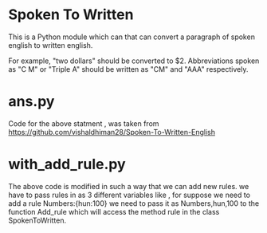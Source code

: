 # Spoken To Written
This is a Python module which can that can convert a paragraph of spoken english to written english.

For example, "two dollars" should be converted to $2. Abbreviations spoken as "C M" or "Triple A" should be written as "CM" and "AAA" respectively.

# ans.py
Code for the above statment , was taken from https://github.com/vishaldhiman28/Spoken-To-Written-English

# with_add_rule.py
The above code is modified in such a way that we can add new rules.
we have to pass rules in as 3 different variables like , for suppose we need to add a rule Numbers:{hun:100} we need to pass it as Numbers,hun,100 to the function Add_rule which will access the method rule in the class SpokenToWritten.
